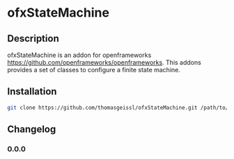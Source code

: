 ofxStateMachine
===
Description
---
ofxStateMachine is an addon for openframeworks <https://github.com/openframeworks/openframeworks>.
This addons provides a set of classes to configure a finite state machine.

Installation
---
```sh
git clone https://github.com/thomasgeissl/ofxStateMachine.git /path/to/your/openframeworks/addons/ofxStateMachine
```

Changelog
---
### 0.0.0



